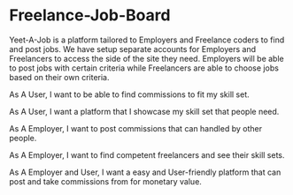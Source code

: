 # Freelance-Job-Board

Yeet-A-Job is a platform tailored to Employers and Freelance coders to find and post jobs. We have setup separate accounts for Employers and Freelancers to access the side of the site they need. Employers will be able to post jobs with certain criteria while Freelancers are able to choose jobs based on their own criteria.

As A User, I want to be able to find commissions to fit my skill set.

As A User, I want a platform that I showcase my skill set that people need.

As A Employer, I want to post commissions that can handled by other people.

As A Employer, I want to find competent freelancers and see their skill sets.

As A Employer and User, I want a easy and User-friendly platform that can post and take commissions from for monetary value.